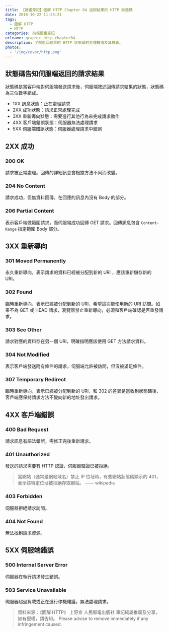 ```yaml
---
title: 【讀書筆記】圖解 HTTP Chapter 04 返回結果的 HTTP 狀態碼
date: 2018-10-22 11:23:21
tags:
  - 圖解 HTTP
  - HTTP
categories: 前端讀書筆記
urlname: graphic-http-chapter04
description: 了解返回結果的 HTTP 狀態碼的各種數值及其意義。
photos:
  - '/img/cover/http.png'
---
```


<!--more-->

## 狀態碼告知伺服端返回的請求結果

狀態碼是當客戶端對伺服端發送請求後，伺服端敘述回傳請求結果的狀態，狀態碼為三位數字組成。

- 1XX 訊息狀態：正在處理請求
- 2XX 成功狀態：請求正常處理完成
- 3XX 重新導向狀態：需要進行其他行為來完成請求動作
- 4XX 客戶端錯誤狀態：伺服器無法處理請求
- 5XX 伺服端錯誤狀態：伺服器處理請求中錯誤

## 2XX 成功

### 200 OK

請求被正常處理。回傳的詳細訊息會根據方法不同而改變。

### 204 No Content

請求成功，但無資料回傳。在回應的訊息內沒有 Body 的部分。

### 206 Partial Content

表示客戶端做範圍請求，而伺服端成功回傳 GET 請求。回傳訊息包含 `Content-Range` 指定範圍 Body 部分。

## 3XX 重新導向

### 301 Moved Permanently

永久重新導向，表示請求的資料已經被分配到新的 URI ，應該重新儲存新的 URI。

### 302 Found

臨時重新導向，表示已經被分配到新的 URI，希望這次能使用新的 URI 訪問。如果不為 GET 或 HEAD 請求，瀏覽器禁止重新導向，必須和客戶端確認是否重發請求。

### 303 See Other

請求對應的資料存在另一個 URI，明確指明應該使用 GET 方法請求資料。

### 304 Not Modified

表示客戶端發送附有條件的請求，伺服端允許被訪問，但沒被滿足條件。

### 307 Temporary Redirect

臨時重新導向，表示已經被分配到新的 URI，和 302 的差異是當收到狀態碼後，客戶端應保持請求方法不變向新的地址發出請求。

## 4XX 客戶端錯誤

### 400 Bad Request

請求訊息有語法錯誤，需修正完後重新請求。

### 401 Unauthorized

發送的請求需要有 HTTP 認證，伺服器驗證已被拒絕。

> 當網站（通常是網站域名）禁止 IP 位址時，有些網站狀態碼顯示的 401，表示該特定位址被拒絕存取網站。
> —— wikipedia

### 403 Forbidden

伺服器拒絕請求訪問。

### 404 Not Found

無法找到請求資源。

## 5XX 伺服端錯誤

### 500 Internal Server Error

伺服器在執行請求發生錯誤。

### 503 Service Unavailable

伺服器超過負載或正在進行停機維護，無法處理請求。

> 資料來源：《圖解 HTTP》 上野宣 人民郵電出版社
> 筆記純屬推廣及分享，如有侵權，請告知。
> Please advise to remove immediately if any infringement caused.
